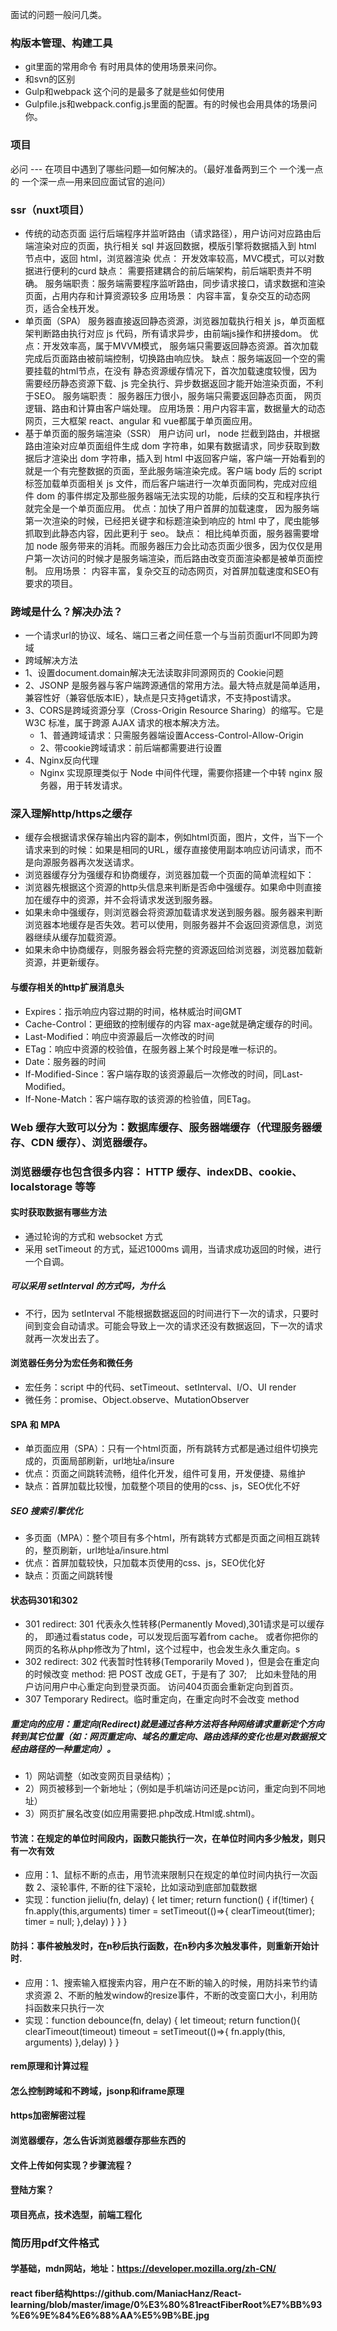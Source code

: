 
面试的问题一般问几类。

### 构版本管理、构建工具
* git里面的常用命令 有时用具体的使用场景来问你。
* 和svn的区别
* Gulp和webpack 这个问的是最多了就是些如何使用 
* Gulpfile.js和webpack.config.js里面的配置。有的时候也会用具体的场景问你。
           

### 项目
必问 --- 在项目中遇到了哪些问题—如何解决的。（最好准备两到三个 一个浅一点的 一个深一点—用来回应面试官的追问）



### ssr（nuxt项目）
 * 传统的动态页面
运行后端程序并监听路由（请求路径），用户访问对应路由后端渲染对应的页面，执行相关 sql 并返回数据，模版引擎将数据插入到 html 节点中，返回 html，浏览器渲染
优点： 开发效率较高，MVC模式，可以对数据进行便利的curd
缺点： 需要搭建耦合的前后端架构，前后端职责并不明确。
服务端职责：服务端需要程序监听路由，同步请求接口，请求数据和渲染页面，占用内存和计算资源较多
应用场景： 内容丰富，复杂交互的动态网页，适合全栈开发。  
 * 单页面（SPA）
服务器直接返回静态资源，浏览器加载执行相关 js，单页面框架判断路由执行对应 js 代码，所有请求异步，由前端js操作和拼接dom。
优点：开发效率高，属于MVVM模式， 服务端只需要返回静态资源。首次加载完成后页面路由被前端控制，切换路由响应快。
缺点：服务端返回一个空的需要挂载的html节点，在没有 静态资源缓存情况下，首次加载速度较慢，因为需要经历静态资源下载、js 完全执行、异步数据返回才能开始渲染页面，不利于SEO。
服务端职责： 服务器压力很小，服务端只需要返回静态页面， 网页逻辑、路由和计算由客户端处理。
应用场景：用户内容丰富，数据量大的动态网页，三大框架 react、angular 和 vue都属于单页面应用。
 * 基于单页面的服务端渲染（SSR） 
用户访问 url， node 拦截到路由，并根据路由渲染对应单页面组件生成 dom 字符串，如果有数据请求，同步获取到数据后才渲染出 dom 字符串，插入到 html 中返回客户端，客户端一开始看到的就是一个有完整数据的页面，至此服务端渲染完成。客户端 body 后的 script 标签加载单页面相关 js 文件，而后客户端进行一次单页面同构，完成对应组件 dom 的事件绑定及那些服务器端无法实现的功能，后续的交互和程序执行就完全是一个单页面应用。
优点：加快了用户首屏的加载速度， 因为服务端第一次渲染的时候，已经把关键字和标题渲染到响应的 html 中了，爬虫能够抓取到此静态内容，因此更利于 seo。
缺点： 相比纯单页面，服务器需要增加 node 服务带来的消耗。而服务器压力会比动态页面少很多，因为仅仅是用户第一次访问的时候才是服务端渲染，而后路由改变页面渲染都是被单页面控制。
应用场景： 内容丰富，复杂交互的动态网页，对首屏加载速度和SEO有要求的项目。



### 跨域是什么？解决办法？
* 一个请求url的协议、域名、端口三者之间任意一个与当前页面url不同即为跨域
* 跨域解决方法
* 1、设置document.domain解决无法读取非同源网页的 Cookie问题
* 2、JSONP 是服务器与客户端跨源通信的常用方法。最大特点就是简单适用，兼容性好（兼容低版本IE），缺点是只支持get请求，不支持post请求。
* 3、CORS是跨域资源分享（Cross-Origin Resource Sharing）的缩写。它是 W3C 标准，属于跨源 AJAX 请求的根本解决方法。
    * 1、普通跨域请求：只需服务器端设置Access-Control-Allow-Origin
    * 2、带cookie跨域请求：前后端都需要进行设置
* 4、Nginx反向代理
    * Nginx 实现原理类似于 Node 中间件代理，需要你搭建一个中转 nginx 服务器，用于转发请求。


### 深入理解http/https之缓存
* 缓存会根据请求保存输出内容的副本，例如html页面，图片，文件，当下一个请求来到的时候：如果是相同的URL，缓存直接使用副本响应访问请求，而不是向源服务器再次发送请求。
* 浏览器缓存分为强缓存和协商缓存，浏览器加载一个页面的简单流程如下：
* 浏览器先根据这个资源的http头信息来判断是否命中强缓存。如果命中则直接加在缓存中的资源，并不会将请求发送到服务器。
* 如果未命中强缓存，则浏览器会将资源加载请求发送到服务器。服务器来判断浏览器本地缓存是否失效。若可以使用，则服务器并不会返回资源信息，浏览器继续从缓存加载资源。
* 如果未命中协商缓存，则服务器会将完整的资源返回给浏览器，浏览器加载新资源，并更新缓存。

#### 与缓存相关的http扩展消息头
* Expires：指示响应内容过期的时间，格林威治时间GMT
* Cache-Control：更细致的控制缓存的内容  max-age就是确定缓存的时间。
* Last-Modified：响应中资源最后一次修改的时间
* ETag：响应中资源的校验值，在服务器上某个时段是唯一标识的。
* Date：服务器的时间
* If-Modified-Since：客户端存取的该资源最后一次修改的时间，同Last-Modified。
* If-None-Match：客户端存取的该资源的检验值，同ETag。

### Web 缓存大致可以分为：数据库缓存、服务器端缓存（代理服务器缓存、CDN 缓存）、浏览器缓存。

### 浏览器缓存也包含很多内容： HTTP 缓存、indexDB、cookie、localstorage 等等

#### 实时获取数据有哪些方法
* 通过轮询的方式和 websocket 方式
* 采用 setTimeout 的方式，延迟1000ms 调用，当请求成功返回的时候，进行一个自调。
##### 可以采用 setInterval 的方式吗，为什么
* 不行，因为 setInterval 不能根据数据返回的时间进行下一次的请求，只要时间到变会自动请求。可能会导致上一次的请求还没有数据返回，下一次的请求就再一次发出去了。

#### 浏览器任务分为宏任务和微任务
* 宏任务：script 中的代码、setTimeout、setInterval、I/O、UI render
* 微任务：promise、Object.observe、MutationObserver

#### SPA 和 MPA
* 单页面应用（SPA）：只有一个html页面，所有跳转方式都是通过组件切换完成的，页面局部刷新，url地址a/insure
* 优点：页面之间跳转流畅，组件化开发，组件可复用，开发便捷、易维护
* 缺点：首屏加载比较慢，加载整个项目的使用的css、js，SEO优化不好
##### SEO 搜索引擎优化
* 多页面（MPA）：整个项目有多个html，所有跳转方式都是页面之间相互跳转的，整页刷新，url地址a/insure.html
* 优点：首屏加载较快，只加载本页使用的css、js，SEO优化好
* 缺点：页面之间跳转慢

#### 状态码301和302
* 301 redirect: 301 代表永久性转移(Permanently Moved),301请求是可以缓存的， 即通过看status code，可以发现后面写着from cache。
或者你把你的网页的名称从php修改为了html，这个过程中，也会发生永久重定向。s
* 302 redirect: 302 代表暂时性转移(Temporarily Moved )，但是会在重定向的时候改变 method: 把 POST 改成 GET，于是有了 307;　比如未登陆的用户访问用户中心重定向到登录页面。
访问404页面会重新定向到首页。 
* 307 Temporary Redirect。临时重定向，在重定向时不会改变 method
##### 重定向的应用：重定向(Redirect)就是通过各种方法将各种网络请求重新定个方向转到其它位置（如：网页重定向、域名的重定向、路由选择的变化也是对数据报文经由路径的一种重定向）。
* 1）网站调整（如改变网页目录结构）；
* 2）网页被移到一个新地址；（例如是手机端访问还是pc访问，重定向到不同地址）
* 3）网页扩展名改变(如应用需要把.php改成.Html或.shtml)。

#### 节流：在规定的单位时间段内，函数只能执行一次，在单位时间内多少触发，则只有一次有效
* 应用：1、鼠标不断的点击，用节流来限制只在规定的单位时间内执行一次函数 2、滚轮事件, 不断的往下滚轮，比如滚动到底部加载数据
* 实现：function jieliu(fn, delay) {
    let timer;
    return function() {
        if(!timer) {
            fn.apply(this,arguments)
             timer = setTimeout(()=>{ 
                clearTimeout(timer);
                timer = null;
            },delay)
        }
    }
}
#### 防抖：事件被触发时，在n秒后执行函数，在n秒内多次触发事件，则重新开始计时.
* 应用：1、搜索输入框搜索内容，用户在不断的输入的时候，用防抖来节约请求资源 2、不断的触发window的resize事件，不断的改变窗口大小，利用防抖函数来只执行一次
* 实现：function debounce(fn, delay) {
    let timeout;
    return function(){
      clearTimeout(timeout)
      timeout = setTimeout(()=>{
        fn.apply(this, arguments)
      },delay)
    }
}


#### rem原理和计算过程

#### 怎么控制跨域和不跨域，jsonp和iframe原理

#### https加密解密过程

#### 浏览器缓存，怎么告诉浏览器缓存那些东西的

#### 文件上传如何实现？步骤流程？

#### 登陆方案？


#### 项目亮点，技术选型，前端工程化

### 简历用pdf文件格式

#### 学基础，mdn网站，地址：https://developer.mozilla.org/zh-CN/ 

#### react fiber结构https://github.com/ManiacHanz/React-learning/blob/master/image/0%E3%80%81reactFiberRoot%E7%BB%93%E6%9E%84%E6%88%AA%E5%9B%BE.jpg


